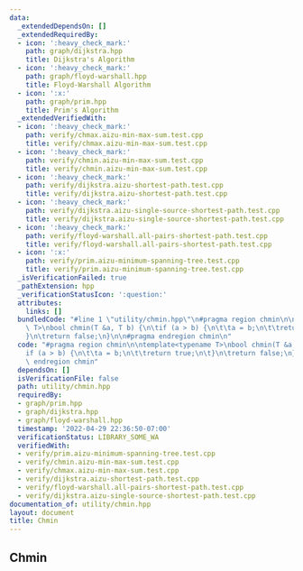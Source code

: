 ```yaml
---
data:
  _extendedDependsOn: []
  _extendedRequiredBy:
  - icon: ':heavy_check_mark:'
    path: graph/dijkstra.hpp
    title: Dijkstra's Algorithm
  - icon: ':heavy_check_mark:'
    path: graph/floyd-warshall.hpp
    title: Floyd-Warshall Algorithm
  - icon: ':x:'
    path: graph/prim.hpp
    title: Prim's Algorithm
  _extendedVerifiedWith:
  - icon: ':heavy_check_mark:'
    path: verify/chmax.aizu-min-max-sum.test.cpp
    title: verify/chmax.aizu-min-max-sum.test.cpp
  - icon: ':heavy_check_mark:'
    path: verify/chmin.aizu-min-max-sum.test.cpp
    title: verify/chmin.aizu-min-max-sum.test.cpp
  - icon: ':heavy_check_mark:'
    path: verify/dijkstra.aizu-shortest-path.test.cpp
    title: verify/dijkstra.aizu-shortest-path.test.cpp
  - icon: ':heavy_check_mark:'
    path: verify/dijkstra.aizu-single-source-shortest-path.test.cpp
    title: verify/dijkstra.aizu-single-source-shortest-path.test.cpp
  - icon: ':heavy_check_mark:'
    path: verify/floyd-warshall.all-pairs-shortest-path.test.cpp
    title: verify/floyd-warshall.all-pairs-shortest-path.test.cpp
  - icon: ':x:'
    path: verify/prim.aizu-minimum-spanning-tree.test.cpp
    title: verify/prim.aizu-minimum-spanning-tree.test.cpp
  _isVerificationFailed: true
  _pathExtension: hpp
  _verificationStatusIcon: ':question:'
  attributes:
    links: []
  bundledCode: "#line 1 \"utility/chmin.hpp\"\n#pragma region chmin\n\ntemplate<typename\
    \ T>\nbool chmin(T &a, T b) {\n\tif (a > b) {\n\t\ta = b;\n\t\treturn true;\n\t\
    }\n\treturn false;\n}\n\n#pragma endregion chmin\n"
  code: "#pragma region chmin\n\ntemplate<typename T>\nbool chmin(T &a, T b) {\n\t\
    if (a > b) {\n\t\ta = b;\n\t\treturn true;\n\t}\n\treturn false;\n}\n\n#pragma\
    \ endregion chmin"
  dependsOn: []
  isVerificationFile: false
  path: utility/chmin.hpp
  requiredBy:
  - graph/prim.hpp
  - graph/dijkstra.hpp
  - graph/floyd-warshall.hpp
  timestamp: '2022-04-29 22:36:50-07:00'
  verificationStatus: LIBRARY_SOME_WA
  verifiedWith:
  - verify/prim.aizu-minimum-spanning-tree.test.cpp
  - verify/chmin.aizu-min-max-sum.test.cpp
  - verify/chmax.aizu-min-max-sum.test.cpp
  - verify/dijkstra.aizu-shortest-path.test.cpp
  - verify/floyd-warshall.all-pairs-shortest-path.test.cpp
  - verify/dijkstra.aizu-single-source-shortest-path.test.cpp
documentation_of: utility/chmin.hpp
layout: document
title: Chmin
---
```


## Chmin